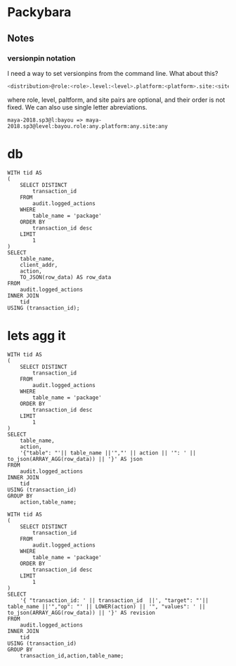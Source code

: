 # Packybara

## Notes

### versionpin notation
I need a way to set versionpins from the command line. What about this?
```bash
<distribution>@role:<role>.level:<level>.platform:<platform>.site:<site>
```
where role, level, paltform, and site pairs are optional, and their order is not fixed. 
We can also use single letter abreviations. 

```
maya-2018.sp3@l:bayou => maya-2018.sp3@level:bayou.role:any.platform:any.site:any
```


# db 
```
WITH tid AS
( 
    SELECT DISTINCT 
        transaction_id 
    FROM 
        audit.logged_actions
    WHERE
        table_name = 'package' 
    ORDER BY 
        transaction_id desc 
    LIMIT 
        1
)  
SELECT 
    table_name,
    client_addr,
    action,
    TO_JSON(row_data) AS row_data 
FROM 
    audit.logged_actions 
INNER JOIN 
    tid 
USING (transaction_id);
```

# lets agg it
```
WITH tid AS
( 
    SELECT DISTINCT 
        transaction_id 
    FROM 
        audit.logged_actions
    WHERE
        table_name = 'package' 
    ORDER BY 
        transaction_id desc 
    LIMIT 
        1
)  
SELECT
    table_name,
    action,
    '{"table": "'|| table_name ||'","' || action || '": ' || to_json(ARRAY_AGG(row_data)) || '}' AS json
FROM
    audit.logged_actions
INNER JOIN
    tid
USING (transaction_id)
GROUP BY
    action,table_name;
```

```
WITH tid AS
( 
    SELECT DISTINCT 
        transaction_id 
    FROM 
        audit.logged_actions
    WHERE
        table_name = 'package' 
    ORDER BY 
        transaction_id desc 
    LIMIT 
        1
)  
SELECT
    '{ "transaction_id: ' || transaction_id  ||', "target": "'|| table_name ||'","op": "' || LOWER(action) || '", "values": ' || to_json(ARRAY_AGG(row_data)) || '}' AS revision
FROM
    audit.logged_actions
INNER JOIN
    tid
USING (transaction_id)
GROUP BY
    transaction_id,action,table_name;
```